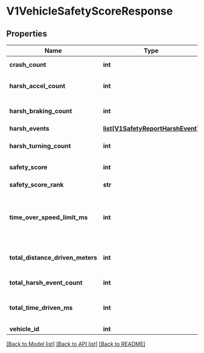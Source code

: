 # V1VehicleSafetyScoreResponse

## Properties
Name | Type | Description | Notes
------------ | ------------- | ------------- | -------------
**crash_count** | **int** | Crash event count | [optional] 
**harsh_accel_count** | **int** | Harsh acceleration event count | [optional] 
**harsh_braking_count** | **int** | Harsh braking event count | [optional] 
**harsh_events** | [**list[V1SafetyReportHarshEvent]**](V1SafetyReportHarshEvent.md) |  | [optional] 
**harsh_turning_count** | **int** | Harsh turning event count | [optional] 
**safety_score** | **int** | Safety Score | [optional] 
**safety_score_rank** | **str** | Safety Score Rank | [optional] 
**time_over_speed_limit_ms** | **int** | Amount of time driven over the speed limit in milliseconds | [optional] 
**total_distance_driven_meters** | **int** | Total distance driven in meters | [optional] 
**total_harsh_event_count** | **int** | Total harsh event count | [optional] 
**total_time_driven_ms** | **int** | Amount of time driven in milliseconds | [optional] 
**vehicle_id** | **int** | Vehicle ID | [optional] 

[[Back to Model list]](../README.md#documentation-for-models) [[Back to API list]](../README.md#documentation-for-api-endpoints) [[Back to README]](../README.md)

